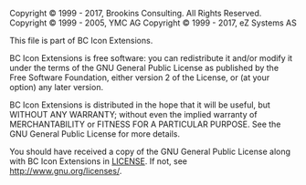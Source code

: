 ﻿Copyright © 1999 - 2017, Brookins Consulting. All Rights Reserved.
﻿Copyright © 1999 - 2005, YMC AG
﻿Copyright © 1999 - 2017, eZ Systems AS

This file is part of BC Icon Extensions.

BC Icon Extensions is free software: you can redistribute it and/or modify
it under the terms of the GNU General Public License as published by
the Free Software Foundation, either version 2 of the License, or
(at your option) any later version.

BC Icon Extensions is distributed in the hope that it will be useful,
but WITHOUT ANY WARRANTY; without even the implied warranty of
MERCHANTABILITY or FITNESS FOR A PARTICULAR PURPOSE.  See the
GNU General Public License for more details.

You should have received a copy of the GNU General Public License
along with BC Icon Extensions in [LICENSE](LICENSE). 
If not, see <http://www.gnu.org/licenses/>.
